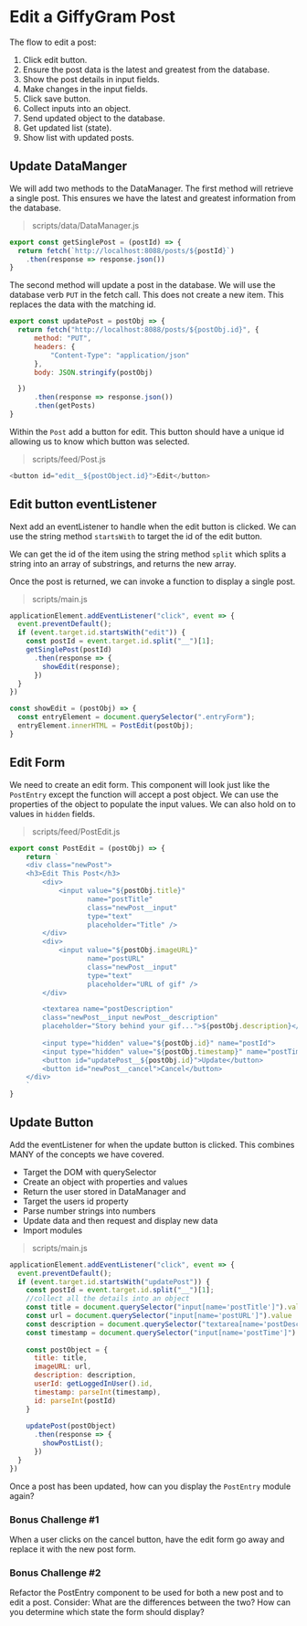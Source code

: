 # Edit a GiffyGram Post

The flow to edit a post:
1. Click edit button.
1. Ensure the post data is the latest and greatest from the database.
1. Show the post details in input fields.
1. Make changes in the input fields.
1. Click save button.
1. Collect inputs into an object.
1. Send updated object to the database.
1. Get updated list (state).
1. Show list with updated posts.


## Update DataManger
We will add two methods to the DataManager. The first method will retrieve a single post. This ensures we have the latest and greatest information from the database.

> scripts/data/DataManager.js

```js
export const getSinglePost = (postId) => {
  return fetch(`http://localhost:8088/posts/${postId}`)
    .then(response => response.json())
}
```

The second method will update a post in the database. We will use the database verb `PUT` in the fetch call. This does not create a new item. This replaces the data with the matching id.

```js
export const updatePost = postObj => {
  return fetch("http://localhost:8088/posts/${postObj.id}", {
      method: "PUT",
      headers: {
          "Content-Type": "application/json"
      },
      body: JSON.stringify(postObj)

  })
      .then(response => response.json())
      .then(getPosts)
}
```

Within the `Post` add a button for edit. This button should have a unique id allowing us to know which button was selected.

> scripts/feed/Post.js
```js
<button id="edit__${postObject.id}">Edit</button>

```

## Edit button eventListener
Next add an eventListener to handle when the edit button is clicked. We can use the string method `startsWith` to target the id of the edit button.

We can get the id of the item using the string method `split` which splits a string into an array of substrings, and returns the new array. 

Once the post is returned, we can invoke a function to display a single post. 

> scripts/main.js
```js
applicationElement.addEventListener("click", event => {
  event.preventDefault();
  if (event.target.id.startsWith("edit")) {
    const postId = event.target.id.split("__")[1];
    getSinglePost(postId)
      .then(response => {
        showEdit(response);
      })
  }
})
```

```js
const showEdit = (postObj) => {
  const entryElement = document.querySelector(".entryForm");
  entryElement.innerHTML = PostEdit(postObj);
}
```

## Edit Form
We need to create an edit form. This component will look just like the `PostEntry` except the function will accept a post object. We can use the properties of the object to populate the input values. We can also hold on to values in `hidden` fields.

> scripts/feed/PostEdit.js
```js
export const PostEdit = (postObj) => {
	return `
	<div class="newPost">
	<h3>Edit This Post</h3>
		<div>
			<input value="${postObj.title}"
				   name="postTitle"
				   class="newPost__input"
				   type="text"
				   placeholder="Title" />
		</div>
		<div>
			<input value="${postObj.imageURL}"
				   name="postURL"
				   class="newPost__input"
				   type="text"
				   placeholder="URL of gif" />
		</div>

    	<textarea name="postDescription"
    	class="newPost__input newPost__description"
    	placeholder="Story behind your gif...">${postObj.description}</textarea>
		
		<input type="hidden" value="${postObj.id}" name="postId">
		<input type="hidden" value="${postObj.timestamp}" name="postTime">	
		<button id="updatePost__${postObj.id}">Update</button>
		<button id="newPost__cancel">Cancel</button>
	</div>
	`
}
```

## Update Button
Add the eventListener for when the update button is clicked. This combines MANY of the concepts we have covered.
* Target the DOM with querySelector
* Create an object with properties and values
* Return the user stored in DataManager and
* Target the users id property
* Parse number strings into numbers
* Update data and then request and display new data
* Import modules

> scripts/main.js

```js
applicationElement.addEventListener("click", event => {
  event.preventDefault();
  if (event.target.id.startsWith("updatePost")) {
    const postId = event.target.id.split("__")[1];
    //collect all the details into an object
    const title = document.querySelector("input[name='postTitle']").value
    const url = document.querySelector("input[name='postURL']").value
    const description = document.querySelector("textarea[name='postDescription']").value
    const timestamp = document.querySelector("input[name='postTime']").value
    
    const postObject = {
      title: title,
      imageURL: url,
      description: description,
      userId: getLoggedInUser().id,
      timestamp: parseInt(timestamp),
      id: parseInt(postId)
    }
    
    updatePost(postObject)
      .then(response => {
        showPostList();
      })
  }
})
```

Once a post has been updated, how can you display the `PostEntry` module again?


### Bonus Challenge #1
When a user clicks on the cancel button, have the edit form go away and replace it with the new post form.

### Bonus Challenge #2
Refactor the PostEntry component to be used for both a new post and to edit a post. Consider: What are the differences between the two? How can you determine which state the form should display?
